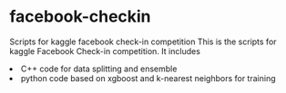 # facebook-checkin
Scripts for kaggle facebook check-in competition
This is the scripts for kaggle Facebook Check-in competition. It includes
<li> C++ code for data splitting and ensemble
<li> python code based on xgboost and k-nearest neighbors for training
